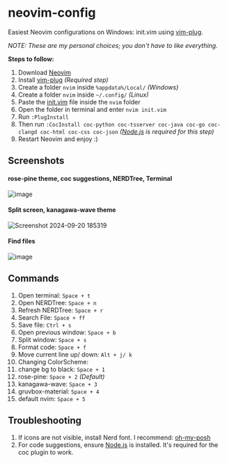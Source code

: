 # neovim-config
Easiest Neovim configurations on Windows: init.vim using [vim-plug](https://github.com/junegunn/vim-plug).

*NOTE: These are my personal choices; you don't have to like everything.*

**Steps to follow:**
1. Download [Neovim](https://neovim.io/)
2. Install [vim-plug](https://github.com/junegunn/vim-plug) *(Required step)*
3. Create a folder ```nvim``` inside ```%appdata%/Local/``` *(Windows)*
4. Create a folder ```nvim``` inside ```~/.config/``` *(Linux)*
5. Paste the [init.vim](https://github.com/nchhillar2004/nvim-config/blob/master/init.vim) file inside the ```nvim``` folder
6. Open the folder in terminal and enter ```nvim init.vim```
7. Run ```:PlugInstall```
8. Then run ```:CocInstall coc-python coc-tsserver coc-java coc-go coc-clangd coc-html coc-css coc-json``` *([Node.js](https://nodejs.org) is required for this step)*
9. Restart Neovim and enjoy :)

## Screenshots
#### rose-pine theme, coc suggestions, NERDTree, Terminal
![image](https://github.com/user-attachments/assets/23e16426-7586-479e-ba1b-5abab12d7c94)
#### Split screen, kanagawa-wave theme
![Screenshot 2024-09-20 185319](https://github.com/user-attachments/assets/b8e8c7b0-70ed-4d5b-a4e5-eeab0c809f0c)
#### Find files
![image](https://github.com/user-attachments/assets/8523e299-2657-4f96-bd8b-ef6c4f6b17e1)

## Commands
1. Open terminal: ```Space + t```
2. Open NERDTree: ```Space + n```
3. Refresh NERDTree: ```Space + r```
4. Search File: ```Space + ff```
5. Save file: ```Ctrl + s```
6. Open previous window: ```Space + b```
7. Split window: ```Space + s```
8. Format code: ```Space + f```
9. Move current line up/ down: ```Alt + j/ k```
10. Changing ColorScheme:
   1. change bg to black: ```Space + 1```
   2. rose-pine: ```Space + 2``` *(Default)*
   3. kanagawa-wave: ```Space + 3```
   4. gruvbox-material: ```Space + 4```
   5. default nvim: ```Space + 5```

## Troubleshooting
1. If icons are not visible, install Nerd font. I recommend: [oh-my-posh](https://ohmyposh.dev/)
2. For code suggestions, ensure [Node.js](https://nodejs.org) is installed. It's required for the coc plugin to work.

